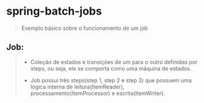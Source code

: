 # spring-batch-jobs
> Exemplo básico sobre o funcionamento de um job
>
## Job:
> - Coleção de estados e transições de um para o outro definidas por steps, ou seja, ele se comporta como uma máquina de estados.
>
> - Job possui três steps(step 1, step 2 e step 3) que possuem uma lógica interna de leitura(ItemReader), processamento(ItemProcessor) e escrita(ItemWriter).
